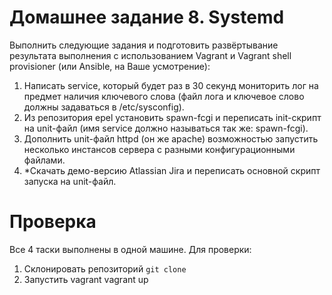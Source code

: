 # Домашнее задание 8. Systemd
Выполнить следующие задания и подготовить развёртывание результата выполнения с использованием Vagrant и Vagrant shell provisioner (или Ansible, на Ваше усмотрение):

1. Написать service, который будет раз в 30 секунд мониторить лог на предмет наличия ключевого слова (файл лога и ключевое слово должны задаваться в /etc/sysconfig).
2. Из репозитория epel установить spawn-fcgi и переписать init-скрипт на unit-файл (имя service должно называться так же: spawn-fcgi).
3. Дополнить unit-файл httpd (он же apache) возможностью запустить несколько инстансов сервера с разными конфигурационными файлами.
4. *Скачать демо-версию Atlassian Jira и переписать основной скрипт запуска на unit-файл.

# Проверка
Все 4 таски выполнены в одной машине.
Для проверки:
1. Склонировать репозиторий
   `git clone`
2. Запустить vagrant
   vagrant up
